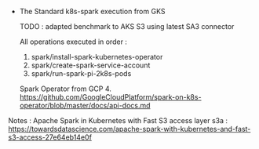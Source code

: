 

 - The Standard k8s-spark execution from GKS

   TODO : adapted benchmark to AKS S3 using latest SA3 connector


   All operations executed in order :

    1. spark/install-spark-kubernetes-operator
    2. spark/create-spark-service-account
    3. spark/run-spark-pi-2k8s-pods


   Spark Operator from GCP
    4.  https://github.com/GoogleCloudPlatform/spark-on-k8s-operator/blob/master/docs/api-docs.md 


 Notes : Apache Spark in Kubernetes with Fast S3 access layer s3a : https://towardsdatascience.com/apache-spark-with-kubernetes-and-fast-s3-access-27e64eb14e0f
